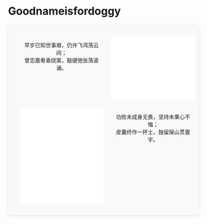 # Goodnameisfordoggy

<div style="display: grid; grid-template-columns: repeat(2, 50%); gap: 20px; background: #f8f9fa; border-radius: 8px; padding: 30px; margin: 20px 0; box-shadow: 0 2px 10px rgba(0,0,0,0.1);">
        <div style="text-align: center; margin: 12px 0; font-family: Georgia, serif;">
            <div>早岁已知世事艰，仍许飞鸿荡云间；</div>
            <div>曾恋嘉肴香绕案，敲键弛张荡波澜。</div>
        </div>
        <img src="/metrics.plugin.languages.svg" alt="Metrics.languages" width="100%">
        <img src="/metrics.general.calendar.svg" alt="Metrics.calendar" width="100%">
        <div style="text-align: center; margin: 12px 0; font-family: Georgia, serif;">
            <div>功败未成身无畏，坚持未果心不悔；</div>
            <div>皮囊终作一抔土，独留屎山贯寰宇。</div>
        </div>
</div>


